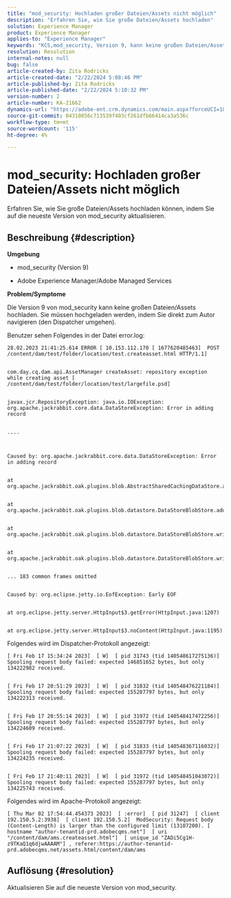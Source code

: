 ```yaml
---
title: "mod_security: Hochladen großer Dateien/Assets nicht möglich"
description: "Erfahren Sie, wie Sie große Dateien/Assets hochladen"
solution: Experience Manager
product: Experience Manager
applies-to: "Experience Manager"
keywords: "KCS,mod_security, Version 9, kann keine großen Dateien/Assets hochladen, "
resolution: Resolution
internal-notes: null
bug: false
article-created-by: Zita Rodricks
article-created-date: "2/22/2024 5:08:46 PM"
article-published-by: Zita Rodricks
article-published-date: "2/22/2024 5:10:32 PM"
version-number: 2
article-number: KA-21662
dynamics-url: "https://adobe-ent.crm.dynamics.com/main.aspx?forceUCI=1&pagetype=entityrecord&etn=knowledgearticle&id=299ac506-a5d1-ee11-9079-6045bd0061cb"
source-git-commit: 04310856c713539f403cf261dfb66414ca3a536c
workflow-type: tm+mt
source-wordcount: '115'
ht-degree: 4%

---
```


# mod_security: Hochladen großer Dateien/Assets nicht möglich


Erfahren Sie, wie Sie große Dateien/Assets hochladen können, indem Sie auf die neueste Version von mod_security aktualisieren.

## Beschreibung {#description}


<b>Umgebung</b>

- mod_security (Version 9)

- Adobe Experience Manager/Adobe Managed Services

<b>Problem/Symptome</b>

Die Version 9 von mod_security kann keine großen Dateien/Assets hochladen. Sie müssen hochgeladen werden, indem Sie direkt zum Autor navigieren (den Dispatcher umgehen).

Benutzer sehen Folgendes in der Datei error.log:


```
28.02.2023 21:41:25.614 ERROR [ 10.153.112.170 [ 1677620485463]  POST /content/dam/test/folder/location/test.createasset.html HTTP/1.1] 


com.day.cq.dam.api.AssetManager createAsset: repository exception while creating asset [ /content/dam/test/folder/location/test/largefile.psd] 


javax.jcr.RepositoryException: java.io.IOException: org.apache.jackrabbit.core.data.DataStoreException: Error in adding record


....



Caused by: org.apache.jackrabbit.core.data.DataStoreException: Error in adding record


at org.apache.jackrabbit.oak.plugins.blob.AbstractSharedCachingDataStore.addRecord(AbstractSharedCachingDataStore.java:265)


at org.apache.jackrabbit.oak.plugins.blob.datastore.DataStoreBlobStore.addRecordInternal(DataStoreBlobStore.java:821)


at org.apache.jackrabbit.oak.plugins.blob.datastore.DataStoreBlobStore.writeStream(DataStoreBlobStore.java:922)


at org.apache.jackrabbit.oak.plugins.blob.datastore.DataStoreBlobStore.writeBlob(DataStoreBlobStore.java:320)


... 183 common frames omitted


Caused by: org.eclipse.jetty.io.EofException: Early EOF


at org.eclipse.jetty.server.HttpInput$3.getError(HttpInput.java:1207)


at org.eclipse.jetty.server.HttpInput$3.noContent(HttpInput.java:1195)
```




Folgendes wird im Dispatcher-Protokoll angezeigt:


```
[ Fri Feb 17 15:34:24 2023]  [ W]  [ pid 31743 (tid 140548617275136)]  Spooling request body failed: expected 146851652 bytes, but only 134222982 received.


[ Fri Feb 17 20:51:29 2023]  [ W]  [ pid 31832 (tid 140548476221184)]  Spooling request body failed: expected 155287797 bytes, but only 134222313 received.


[ Fri Feb 17 20:55:14 2023]  [ W]  [ pid 31972 (tid 140548417472256)]  Spooling request body failed: expected 155287797 bytes, but only 134224609 received.


[ Fri Feb 17 21:07:22 2023]  [ W]  [ pid 31833 (tid 140548367116032)]  Spooling request body failed: expected 155287797 bytes, but only 134224235 received.


[ Fri Feb 17 21:40:11 2023]  [ W]  [ pid 31972 (tid 140548451043072)]  Spooling request body failed: expected 155287797 bytes, but only 134225743 received.
```




Folgendes wird im Apache-Protokoll angezeigt:


```
[ Thu Mar 02 17:54:44.454373 2023]  [ :error]  [ pid 31247]  [ client 192.150.5.2:3938]  [ client 192.150.5.2]  ModSecurity: Request body (Content-Length) is larger than the configured limit (13107200). [ hostname "author-tenantid-prd.adobecqms.net"]  [ uri "/content/dam/ams.createasset.html"]  [ unique_id "ZADi5Cg1H-z9TKaQ1q6djwAAAAM"] , referer:https://author-tenantid-prd.adobecqms.net/assets.html/content/dam/ams
```



## Auflösung {#resolution}


Aktualisieren Sie auf die neueste Version von mod_security.
